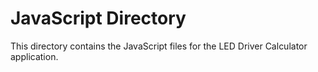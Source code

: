 # JavaScript Directory

This directory contains the JavaScript files for the LED Driver Calculator application.
